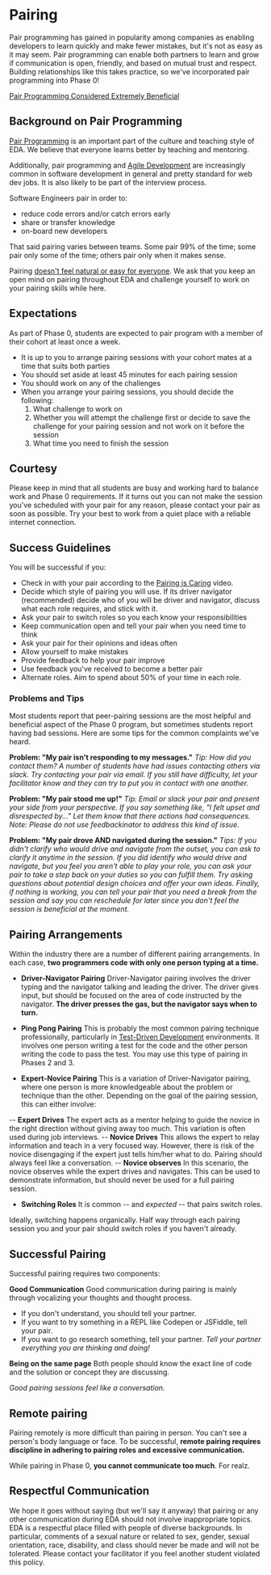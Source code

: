 # Pairing

Pair programming has gained in popularity among companies as enabling developers to learn quickly and make fewer mistakes, but it's not as easy as it may seem. Pair programming can enable both partners to learn and grow if communication is open, friendly, and based on mutual trust and respect. Building relationships like this takes practice, so we've incorporated pair programming into Phase 0!


[Pair Programming Considered Extremely Beneficial](http://techcrunch.com/2012/03/17/pair-programming-considered-extremely-beneficial/)

## Background on Pair Programming

[Pair Programming](http://en.wikipedia.org/wiki/Pair_programming) is an important part of the culture and teaching style of EDA.  We believe that everyone learns better by teaching and mentoring.

Additionally, pair programming and [Agile Development](http://en.wikipedia.org/wiki/Agile_software_development) are increasingly common in software development in general and pretty standard for web dev jobs. It is also likely to be part of the interview process.

Software Engineers pair in order to:

* reduce code errors and/or catch errors early
* share or transfer knowledge
* on-board new developers

That said pairing varies between teams.  Some pair 99% of the time; some pair only some of the time; others pair only when it makes sense.

Pairing [doesn't feel natural or easy for everyone](http://blogs.atlassian.com/2009/06/pair_programming_is_kryptonite/). We ask that you keep an open mind on pairing throughout EDA and challenge yourself to work on your pairing skills while here.

## Expectations

As part of Phase 0, students are expected to pair program with a member of their cohort at least once a week.

* It is up to you to arrange pairing sessions with your cohort mates at a time that suits both parties
* You should set aside at least 45 minutes for each pairing session
* You should work on any of the challenges
* When you arrange your pairing sessions, you should decide the following:
  1. What challenge to work on
  2. Whether you will attempt the challenge first or decide to save the challenge for your pairing session and not work on it before the session
  3. What time you need to finish the session


## Courtesy

Please keep in mind that all students are busy and working hard to balance work and Phase 0 requirements. If it turns out you can not make the session you've scheduled with your pair for any reason, please contact your pair as soon as possible. Try your best to work from a quiet place with a reliable internet connection.


## Success Guidelines

You will be successful if you:

  - Check in with your pair according to the [Pairing is Caring](http://vimeo.com/76662569) video.
  - Decide which style of pairing you will use. If its driver navigator (recommended) decide who of you will be driver and navigator, discuss what each role requires, and stick with it.
  - Ask your pair to switch roles so you each know your responsibilities
  - Keep communication open and tell your pair when you need time to think
  - Ask your pair for their opinions and ideas often
  - Allow yourself to make mistakes
  - Provide feedback to help your pair improve
  - Use feedback you've received to become a better pair
  - Alternate roles. Aim to spend about 50% of your time in each role.


### Problems and Tips

Most students report that peer-pairing sessions are the most helpful and beneficial aspect of the Phase 0 program, but sometimes students report having bad sessions. Here are some tips for the common complaints we've heard.

**Problem: "My pair isn't responding to my messages."**
*Tip: How did you contact them? A number of students have had issues contacting others via slack. Try contacting your pair via email. If you still have difficulty, let your facilitator know and they can try to put you in contact with one another.*

**Problem: "My pair stood me up!"**
*Tip: Email or slack your pair and present your side from your perspective. If you say something like, "I felt upset and disrespected by..." Let them know that there actions had consequences. Note: Please do not use feedbackinator to address this kind of issue.*

**Problem: "My pair drove AND navigated during the session."**
*Tips: If you didn't clarify who would drive and navigate from the outset, you can ask to clarify it anytime in the session. If you did identify who would drive and navigate, but you feel you aren't able to play your role, you can ask your pair to take a step back on your duties so you can fulfill them. Try asking questions about potential design choices and offer your own ideas. Finally, if nothing is working, you can tell your pair that you need a break from the session and say you can reschedule for later since you don't feel the session is beneficial at the moment.*


## Pairing Arrangements

Within the industry there are a number of different pairing arrangements.  In each case, **two programmers code with only one person typing at a time.**

- **Driver-Navigator Pairing**
Driver-Navigator pairing involves the driver typing and the navigator talking and leading the driver.  The driver gives input, but should be focused on the area of code instructed by the navigator.  **The driver presses the gas, but the navigator says when to turn.**

- **Ping Pong Pairing**
This is probably the most common pairing technique professionally, particularly in [Test-Driven Development](http://en.wikipedia.org/wiki/Test-driven_development) environments. It involves one person writing a test for the code and the other person writing the code to pass the test.  You may use this type of pairing in Phases 2 and 3.

- **Expert-Novice Pairing**
This is a variation of Driver-Navigator pairing, where one person is more knowledgeable about the problem or technique than the other. Depending on the goal of the pairing session, this can either involve:

-- **Expert Drives** The expert acts as a mentor helping to guide the novice in the right direction without giving away too much.  This variation is often used during job interviews.
-- **Novice Drives** This allows the expert to relay information and teach in a very focused way.  However, there is risk of the novice disengaging if the expert just tells him/her what to do.  Pairing should always feel like a conversation.
-- **Novice observes** In this scenario, the novice observes while the expert drives and navigates.  This can be used to demonstrate information, but should never be used for a full pairing session.

- **Switching Roles**
It is common -- and *expected* -- that pairs switch roles.

Ideally, switching happens organically.
Half way through each pairing session you and your pair should switch roles if you haven't already.


## Successful Pairing

Successful pairing requires two components:

**Good Communication**
Good communication during pairing is mainly through vocalizing your thoughts and thought process.
- If you don't understand, you should tell your partner.
- If you want to try something in a REPL like Codepen or JSFiddle, tell your pair.
- If you want to go research something, tell your partner.
*Tell your partner everything you are thinking and doing!*

**Being on the same page**
Both people should know the exact line of code and the solution or concept they are discussing.

*Good pairing sessions feel like a conversation.*


## Remote pairing

Pairing remotely is more difficult than pairing in person.  You can't see a person's body language or face.  To be successful, **remote pairing requires discipline in adhering to pairing roles and excessive communication.**

While pairing in Phase 0, **you cannot communicate too much**.  For realz.

## Respectful Communication

We hope it goes without saying (but we'll say it anyway) that pairing or any other communication during EDA should not involve inappropriate topics.  EDA is a respectful place filled with people of diverse backgrounds.  In particular, comments of a sexual nature or related to sex, gender, sexual orientation, race, disability, and class should never be made and will not be tolerated.  Please contact your facilitator if you feel another student violated this policy.

